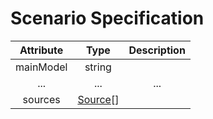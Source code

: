 # Scenario Specification

<!---
@author Aleksandar Ivanov(ivanov0@hm.edu)
-->

| Attribute | Type | Description |
|:---------:|:----:|:-----------:|
mainModel | string |
... | ... | ...
sources | [Source](./source-specification.md)[] |
